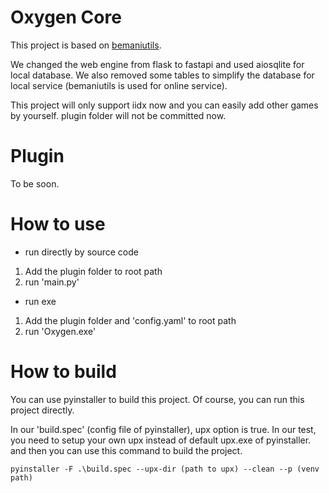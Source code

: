 # Oxygen Core
This project is based on [bemaniutils](https://github.com/DragonMinded/bemaniutils).

We changed the web engine from flask to fastapi and used aiosqlite for local database. 
We also removed some tables to simplify the database for local service (bemaniutils is used for online service).

This project will only support iidx now and you can easily add other games by yourself.
plugin folder will not be committed now.

# Plugin
To be soon.

# How to use
- run directly by source code
1. Add the plugin folder to root path
2. run 'main.py'
- run exe
1. Add the plugin folder and 'config.yaml' to root path
2. run 'Oxygen.exe'

# How to build
You can use pyinstaller to build this project. Of course, you can run this project directly.

In our 'build.spec' (config file of pyinstaller), upx option is true. In our test, you need to setup your own upx instead of default upx.exe of pyinstaller.
and then you can use this command to build the project.

```
pyinstaller -F .\build.spec --upx-dir (path to upx) --clean --p (venv path)
```


